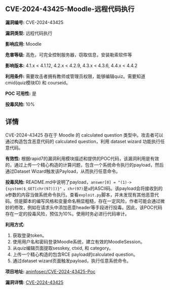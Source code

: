 ## CVE-2024-43425-Moodle-远程代码执行

**漏洞编号:** CVE-2024-43425

**漏洞类型:** 远程代码执行

**影响应用:** Moodle

**危害等级:** 高危，可完全控制服务器，窃取信息，安装勒索软件等

**影响版本:** 4.1.x < 4.1.12, 4.2.x < 4.2.9, 4.3.x < 4.3.6, 4.4.x < 4.4.2

**利用条件:** 需要攻击者拥有教师或管理员权限，能够编辑quiz。需要知道cmid(quiz模块ID) 和 courseid。

**POC 可用性:** 是

**投毒风险:** 10%

## 详情

CVE-2024-43425 存在于 Moodle 的 calculated question 类型中。攻击者可以通过构造包含恶意代码的 calculated question，利用 dataset wizard 功能执行任意代码。

**有效性:** 根据rapid7的漏洞利用模块描述和提供的POC代码，该漏洞利用是有效的，通过上传一个精心构造的计算问题，包含一个系统命令执行的payload，然后通过Dataset Wizard触发该Payload，从而执行任意命令。

**投毒风险:**  README.md中说明了payload，`answer[0] = "(1)->{system($_GET[chr(97)])}"` ，`chr(97)`是`a`的ASCII码。该payload会将接收到的a参数的内容当做系统命令执行。查看`exploit.py`脚本，并未发现有其他恶意代码。但是脚本的编写风格和变量命名稍显粗糙，存在一定风险，作者可能会通过微妙的修改，例如在请求头中添加恶意header等手段进行投毒。因此，该POC代码存在一定的投毒风险，预估为10%。使用时务必进行代码审计。

**利用方式:**
1.  获取登录token。
2.  使用用户名和密码登录Moodle系统，建立有效的MoodleSession。
3.  从quiz编辑页面提取sesskey, ctxid, 和 category。
4.  上传一个精心构造的包含RCE payload的calculated question。
5.  通过dataset wizard页面触发payload，执行任意系统命令。

**项目地址:** [aninfosec/CVE-2024-43425-Poc](https://github.com/aninfosec/CVE-2024-43425-Poc)

**漏洞详情:** [CVE-2024-43425](https://nvd.nist.gov/vuln/detail/CVE-2024-43425)